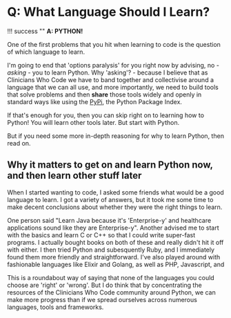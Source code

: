 # Q: What Language Should I Learn?

!!! success ""
     **A: PYTHON!**

One of the first problems that you hit when learning to code is the question of which language to learn.

I'm going to end that 'options paralysis' for you right now by advising, no - _asking_ - you to learn Python. Why 'asking'? - because I believe that as Clinicians Who Code we have to band together and collectivise around a language that we can all use, and more importantly, we need to build tools that solve problems and then **share** those tools widely and openly in standard ways like using the [PyPi](https://pypi.org/), the Python Package Index.

If that's enough for you, then you can skip right on to learning how to Python! You will learn other tools later. But start with Python.

But if you need some more in-depth reasoning for why to learn Python, then read on.

## Why it matters to get on and learn Python **now**, and then learn other stuff later

When I started wanting to code, I asked some friends what would be a good language to learn. I got a variety of answers, but it took me some time to make decent conclusions about whether they were the right things to learn.

One person said "Learn Java because it's 'Enterprise-y' and healthcare applications sound like they are Enterprise-y". Another advised me to start with the basics and learn C or C++ so that I could write super-fast programs. I actually bought books on both of these and really didn't hit it off with either. I then tried Python and subesquently Ruby, and I immediately found them more friendly and straightforward. I've also played around with fashionable languages like Elixir and Golang, as well as PHP, Javascript, and 

This is a roundabout way of saying that none of the languages you could choose are 'right' or 'wrong'. But I do think that by concentrating the resources of the Clinicians Who Code community around Python, we can make more progress than if we spread ourselves across numerous languages, tools and frameworks.